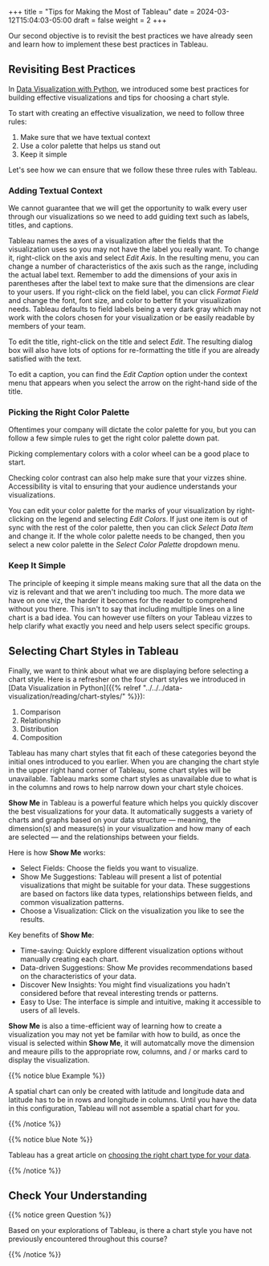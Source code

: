 +++
title = "Tips for Making the Most of Tableau"
date = 2024-03-12T15:04:03-05:00
draft = false
weight = 2
+++

Our second objective is to revisit the best practices we have already seen and learn how to implement these best practices in Tableau.

## Revisiting Best Practices

In [Data Visualization with Python](https://education.launchcode.org/data-analysis-curriculum/data-visualization/index.html), we introduced some best practices for building effective visualizations and tips for choosing a chart style. 

To start with creating an effective visualization, we need to follow three rules:

1. Make sure that we have textual context
1. Use a color palette that helps us stand out
1. Keep it simple

Let's see how we can ensure that we follow these three rules with Tableau.

### Adding Textual Context 

We cannot guarantee that we will get the opportunity to walk every user through our visualizations so we need to add guiding text such as labels, titles, and captions.

Tableau names the axes of a visualization after the fields that the visualization uses so you may not have the label you really want. To change it, right-click on the axis and select *Edit Axis*. In the resulting menu, you can change a number of characteristics of the axis such as the range, including the actual label text. Remember to add the dimensions of your axis in parentheses after the label text to make sure that the dimensions are clear to your users. If you right-click on the field label, you can click *Format Field* and change the font, font size, and color to better fit your visualization needs. Tableau defaults to field labels being a very dark gray which may not work with the colors chosen for your visualization or be easily readable by members of your team. 

To edit the title, right-click on the title and select *Edit*. The resulting dialog box will also have lots of options for re-formatting the title if you are already satisfied with the text. 

To edit a caption, you can find the *Edit Caption* option under the context menu that appears when you select the arrow on the right-hand side of the title.

### Picking the Right Color Palette

Oftentimes your company will dictate the color palette for you, but you can follow a few simple rules to get the right color palette down pat.

Picking complementary colors with a color wheel can be a good place to start.

Checking color contrast can also help make sure that your vizzes shine. Accessibility is vital to ensuring that your audience understands your visualizations.

You can edit your color palette for the marks of your visualization by right-clicking on the legend and selecting *Edit Colors*. If just one item is out of sync with the rest of the color palette, then you can click *Select Data Item* and change it. If the whole color palette needs to be changed, then you select a new color palette in the *Select Color Palette* dropdown menu.

### Keep It Simple

The principle of keeping it simple means making sure that all the data on the viz is relevant and that we aren't including too much. The more data we have on one viz, the harder it becomes for the reader to comprehend without you there. This isn't to say that including multiple lines on a line chart is a bad idea. You can however use filters on your Tableau vizzes to help clarify what exactly you need and help users select specific groups.

## Selecting Chart Styles in Tableau

Finally, we want to think about what we are displaying before selecting a chart style. Here is a refresher on the four chart styles we introduced in [Data Visualization in Python]({{% relref "../../../data-visualization/reading/chart-styles/" %}}):

1. Comparison
1. Relationship
1. Distribution
1. Composition

Tableau has many chart styles that fit each of these categories beyond the initial ones introduced to you earlier. When you are changing the chart style in the upper right hand corner of Tableau, some chart styles will be unavailable. Tableau marks some chart styles as unavailable due to what is in the columns and rows to help narrow down your chart style choices.

**Show Me** in Tableau is a powerful feature which helps you quickly discover the best visualizations for your data. It automatically suggests a variety of charts and graphs based on your data structure — meaning, the dimension(s) and measure(s) in your visualization and how many of each are selected — and the relationships between your fields.

Here is how **Show Me** works:

* Select Fields: Choose the fields you want to visualize.
* Show Me Suggestions: Tableau will present a list of potential visualizations that might be suitable for your data. These suggestions are based on factors like data types, relationships between fields, and common visualization patterns.
* Choose a Visualization: Click on the visualization you like to see the results.

Key benefits of **Show Me**:

* Time-saving: Quickly explore different visualization options without manually creating each chart.
* Data-driven Suggestions: Show Me provides recommendations based on the characteristics of your data.
* Discover New Insights: You might find visualizations you hadn't considered before that reveal interesting trends or patterns.
* Easy to Use: The interface is simple and intuitive, making it accessible to users of all levels.

**Show Me** is also a time-efficient way of learning how to create a visualization you may not yet be familar with how to build, as once the visual is selected within **Show Me**, it will automatcally move the dimension and meaure pills to the appropriate row, columns, and / or marks card to display the visualization.

{{% notice blue Example %}}

A spatial chart can only be created with latitude and longitude data and latitude has to be in rows and longitude in columns. Until you have the data in this configuration, Tableau will not assemble a spatial chart for you.

{{% /notice %}}

{{% notice blue Note %}}

Tableau has a great article on [choosing the right chart type for your data](https://help.tableau.com/current/pro/desktop/en-us/what_chart_example.htm).

{{% /notice %}}

## Check Your Understanding

{{% notice green Question %}}

   Based on your explorations of Tableau, is there a chart style you have not previously encountered throughout this course?

{{% /notice %}}

<!-- sample answer could be a gantt chart -->
